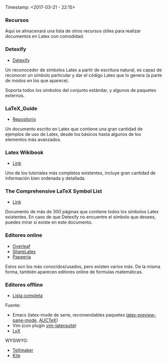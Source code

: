 Timestamp: \<2017-03-21 - 22:15\>

### Recursos

Aquí se almacenará una lista de otros recursos útiles para realizar
documentos en Latex con comodidad.

### Detexify
+  [Detexify](http://detexify.kirelabs.org/classify.html)

Un reconocedor de símbolos Latex a partir de escritura natural, es
capaz de reconocer un símbolo particular y dar el código Latex que lo
genera (a parte de modos en los que aparece).

Soporta todos los símbolos del conjunto estándar, y algunos de
paquetes externos.



### LaTeX_Guide
+  [Repositorio](https://github.com/dcelisgarza/LaTeX_Guide)

Un documento escrito en Latex que contiene una gran cantidad de
ejemplos de uso de Latex, desde los básicos hasta algunos de los
elementos más avanzados.

### Latex Wikibook
+  [Link](https://en.wikibooks.org/wiki/LaTeX)

Uno de los tutoriales más completos existentes, incluye gran cantidad
de información bien ordenada y detallada.

### The Comprehensive LaTeX Symbol List
+  [Link](http://osl.ugr.es/CTAN/info/symbols/comprehensive/symbols-a4.pdf)

Documento de más de 300 páginas que contiene todos los símbolos Latex
existentes. En caso de que Detexify no encuentre el símbolo que
desees, puedes mirar si existe en este documento.

### Editores online
+  [Overleaf](https://www.overleaf.com/)
+  [ShareLatex](https://www.sharelatex.com/)
+  [Papeeria](https://papeeria.com/)

Estos son los más conocidos/usados, pero existen varios más. De la
misma forma, también aparecen editores online de formulas matemáticas.

### Editores offline
+  [Lista completa](https://en.wikipedia.org/wiki/Comparison_of_TeX_editors)

Fuente:
+  Emacs (latex-mode de serie, recomendables paquetes
   [latex-preview-pane-mode](http://www.emacswiki.org/emacs/LaTeXPreviewPane),
   [AUCTeX](https://www.gnu.org/software/auctex/))
+  Vim (con plugin [vim-latexsuite](http://vim-latex.sourceforge.net/))
+  [LyX](https://www.lyx.org/)

WYSIWYG:
+  [TeXmaker](http://www.xm1math.net/texmaker/)
+  [Kile](http://kile.sourceforge.net/)
